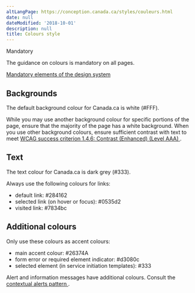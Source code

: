 ```yaml
---
altLangPage: https://conception.canada.ca/styles/couleurs.html
date: null
dateModified: '2018-10-01'
description: null
title: Colours style
---
```



<div>

 <section>
  <p>
   <span class="label label-danger">
    Mandatory
   </span>
  </p>
  <p>
   The guidance on colours is mandatory on all pages.
  </p>
  <p>
   <a href="{{ site.url }}/specifications/mandatory-elements.html">
    Mandatory elements of the design system
   </a>
  </p>
  <h2>
   Backgrounds
  </h2>
  <p>
   The default background colour for Canada.ca is white (#FFF).
  </p>
  <p>
   While you may use another background colour for specific portions of the page, ensure that the majority of the page has a white background.
					When you use other background colours, ensure sufficient contrast with text to meet
   <a href="https://www.w3.org/TR/2008/REC-WCAG20-20081211/#visual-audio-contrast7">
    WCAG success criterion 1.4.6: Contrast (Enhanced) (Level AAA)
   </a>
   .
  </p>
  <h2>
   Text
  </h2>
  <p>
   The text colour for Canada.ca is dark grey (#333).
  </p>
  <p>
   Always use the following colours for links:
   <ul>
    <li>
     default link: #284162
    </li>
    <li>
     selected link (on hover or focus): #0535d2
    </li>
    <li>
     visited link: #7834bc
    </li>
   </ul>
  </p>
  <h2>
   Additional colours
  </h2>
  <p>
   Only use these colours as accent colours:
  </p>
  <ul>
   <li>
    main accent colour: #26374A
   </li>
   <li>
    form error or required element indicator: #d3080c
   </li>
   <li>
    selected element (in service initiation templates): #333
   </li>
  </ul>
  <p>
   Alert and information messages have additional colours. Consult the
   <a href="https://design.canada.ca/common-design-patterns/contextual-alerts.html">
    contextual alerts pattern
   </a>
   .
  </p>
 </section>
</div>


